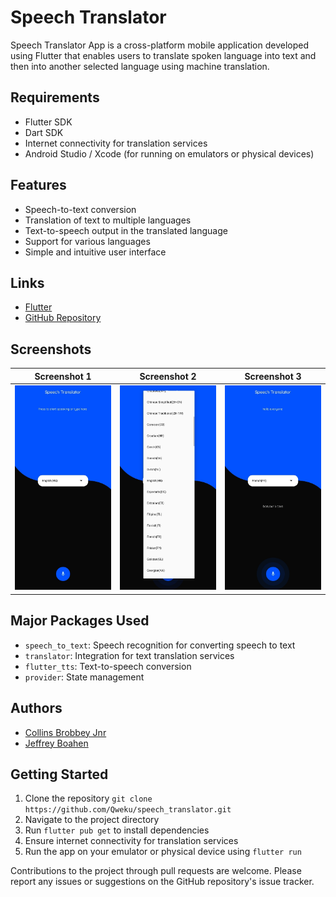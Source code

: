 # Speech Translator

Speech Translator App is a cross-platform mobile application developed using Flutter that enables users to translate spoken language into text and then into another selected language using machine translation.

## Requirements
- Flutter SDK
- Dart SDK
- Internet connectivity for translation services
- Android Studio / Xcode (for running on emulators or physical devices)

## Features
- Speech-to-text conversion
- Translation of text to multiple languages
- Text-to-speech output in the translated language
- Support for various languages
- Simple and intuitive user interface

## Links
- [Flutter](https://flutter.dev/)
- [GitHub Repository](https://github.com/Qweku/speech_translator)

## Screenshots
| Screenshot 1 | Screenshot 2 | Screenshot 3 | 
|-------------|------------------|------------------|
| ![Screenshot 1](readme/s1.jpg) | ![Screenshot 2](readme/s2.jpg) | ![Screenshot 3](readme/s3.jpg) |

## Major Packages Used
- `speech_to_text`: Speech recognition for converting speech to text
- `translator`: Integration for text translation services
- `flutter_tts`: Text-to-speech conversion
- `provider`: State management

## Authors
- [Collins Brobbey Jnr](https://github.com/Qweku)
- [Jeffrey Boahen](https://github.com/yellow_Flickr)

## Getting Started
1. Clone the repository `git clone https://github.com/Qweku/speech_translator.git`
2. Navigate to the project directory
3. Run `flutter pub get` to install dependencies
4. Ensure internet connectivity for translation services
5. Run the app on your emulator or physical device using `flutter run`

Contributions to the project through pull requests are welcome. Please report any issues or suggestions on the GitHub repository's issue tracker.
